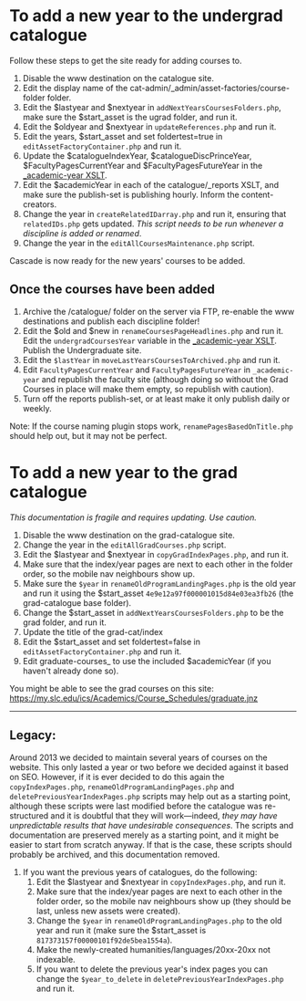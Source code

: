 # To add a new year to the undergrad catalogue

Follow these steps to get the site ready for adding courses to.

1. Disable the www destination on the catalogue site.
2. Edit the display name of the cat-admin/_admin/asset-factories/course-folder folder.
3. Edit the $lastyear and $nextyear in `addNextYearsCoursesFolders.php`, make sure the $start_asset is the ugrad folder, and run it.
4. Edit the $oldyear and $nextyear in `updateReferences.php` and run it.
5. Edit the years, $start_asset and set foldertest=true in `editAssetFactoryContainer.php` and run it.
6. Update the $catalogueIndexYear, $catalogueDiscPrinceYear, $FacultyPagesCurrentYear and $FacultyPagesFutureYear in the [_academic-year XSLT](https://cms.slc.edu:8443/entity/open.act?id=cc0aa4387f0000021c8ad4ac3f12f79b&type=format).
7. Edit the $academicYear in each of the catalogue/_reports XSLT, and make sure the publish-set is publishing hourly. Inform the content-creators.
8. Change the year in `createRelatedIDarray.php` and run it, ensuring that `relatedIDs.php` gets updated. *This script needs to be run whenever a discipline is added or renamed*.
9. Change the year in the `editAllCoursesMaintenance.php` script.

Cascade is now ready for the new years' courses to be added.

## Once the courses have been added

1. Archive the /catalogue/ folder on the server via FTP, re-enable the www destinations and publish each discipline folder!
2. Edit the $old and $new in `renameCoursesPageHeadlines.php` and run it. Edit the `undergradCoursesYear` variable in the [_academic-year XSLT](https://cms.slc.edu:8443/entity/open.act?id=cc0aa4387f0000021c8ad4ac3f12f79b&type=format&). Publish the Undergraduate site.
3. Edit the `$lastYear` in `moveLastYearsCoursesToArchived.php` and run it.
4. Edit `FacultyPagesCurrentYear` and `FacultyPagesFutureYear` in `_academic-year` and republish the faculty site (although doing so without the Grad Courses in place will make them empty, so republish with caution).
5. Turn off the reports publish-set, or at least make it only publish daily or weekly.

Note: If the course naming plugin stops work, `renamePagesBasedOnTitle.php` should help out, but it may not be perfect.

# To add a new year to the grad catalogue

*This documentation is fragile and requires updating. Use caution.*

1. Disable the www destination on the grad-catalogue site.
1. Change the year in the `editAllGradCourses.php` script.
1. Edit the $lastyear and $nextyear in `copyGradIndexPages.php`, and run it.
2. Make sure that the index/year pages are next to each other in the folder order, so the mobile nav neighbours show up.
3. Make sure the `$year` in `renameOldProgramLandingPages.php` is the old year and run it using the $start_asset `4e9e12a97f000001015d84e03ea3fb26` (the grad-catalogue base folder).
4. Change the $start_asset in `addNextYearsCoursesFolders.php` to be the grad folder, and run it.
5. Update the title of the grad-cat/index
6. Edit the $start_asset and set foldertest=false in `editAssetFactoryContainer.php` and run it.
7. Edit graduate-courses_ to use the included $academicYear (if you haven't already done so).

You might be able to see the grad courses on this site: https://my.slc.edu/ics/Academics/Course_Schedules/graduate.jnz

---

## Legacy:

Around 2013 we decided to maintain several years of courses on the website. This only lasted a year or two before we decided against it based on SEO. However, if it is ever decided to do this again the `copyIndexPages.php`, `renameOldProgramLandingPages.php` and `deletePreviousYearIndexPages.php` scripts may help out as a starting point, although these scripts were last modified before the catalogue was re-structured and it is doubtful that they will work—indeed, *they may have unpredictable results that have undesirable consequences*. The scripts and documentation are preserved merely as a starting point, and it might be easier to start from scratch anyway. If that is the case, these scripts should probably be archived, and this documentation removed.

1. If you want the previous years of catalogues, do the following:
    1. Edit the $lastyear and $nextyear in `copyIndexPages.php`, and run it.
    2. Make sure that the index/year pages are next to each other in the folder order, so the mobile nav neighbours show up (they should be last, unless new assets were created).
    3. Change the `$year` in `renameOldProgramLandingPages.php` to the old year and run it (make sure the $start_asset is `817373157f00000101f92de5bea1554a`).
    4. Make the newly-created humanities/languages/20xx-20xx not indexable.
    5. If you want to delete the previous year's index pages you can change the `$year_to_delete` in `deletePreviousYearIndexPages.php` and run it.